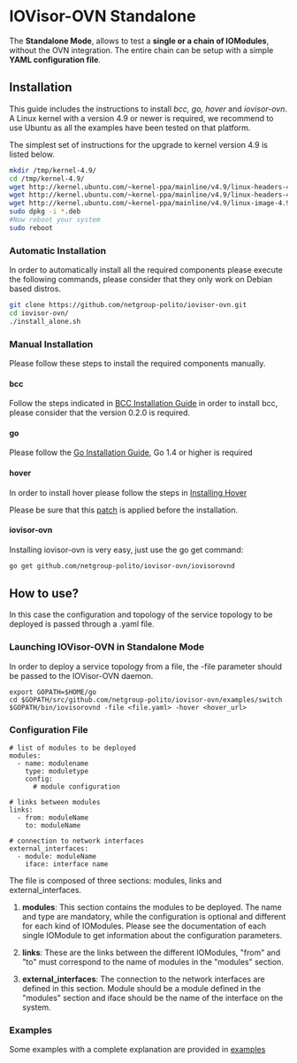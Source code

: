 # IOVisor-OVN Standalone

The **Standalone Mode**, allows to test a **single or a chain of IOModules**, without the OVN integration. The entire chain can be setup with a simple **YAML configuration file**.  

## Installation
This guide includes the instructions to install *bcc, go, hover* and *iovisor-ovn*.
A Linux kernel with a version 4.9 or newer is required, we recommend to use Ubuntu as all the examples have been tested on that platform.

The simplest set of instructions for the upgrade to kernel version 4.9 is listed below.

```bash
mkdir /tmp/kernel-4.9/
cd /tmp/kernel-4.9/
wget http://kernel.ubuntu.com/~kernel-ppa/mainline/v4.9/linux-headers-4.9.0-040900_4.9.0-040900.201612111631_all.deb
wget http://kernel.ubuntu.com/~kernel-ppa/mainline/v4.9/linux-headers-4.9.0-040900-generic_4.9.0-040900.201612111631_amd64.deb
wget http://kernel.ubuntu.com/~kernel-ppa/mainline/v4.9/linux-image-4.9.0-040900-generic_4.9.0-040900.201612111631_amd64.deb
sudo dpkg -i *.deb
#Now reboot your system
sudo reboot
```

### Automatic Installation

In order to automatically install all the required components please execute the following commands, please consider that they only work on Debian based distros.

```bash
git clone https://github.com/netgroup-polito/iovisor-ovn.git
cd iovisor-ovn/
./install_alone.sh
```

### Manual Installation

Please follow these steps to install the required components manually.

#### bcc

Follow the steps indicated in [BCC Installation Guide](https://github.com/iovisor/bcc/blob/master/INSTALL.md) in order to install bcc, please consider that the version 0.2.0 is required.

#### go

Please follow the [Go Installation Guide](https://golang.org/doc/install), Go 1.4 or higher is required

#### hover
In order to install hover please follow the steps in [Installing Hover](https://github.com/iovisor/iomodules/#installing-hover)

Please be sure that this [patch](https://github.com/mvbpolito/iomodules/commit/7409078fcb158263dcc2b6b58b508e7033865d5f) is applied before the installation.

#### iovisor-ovn

Installing iovisor-ovn is very easy, just use the go get command:

```bash
go get github.com/netgroup-polito/iovisor-ovn/iovisorovnd
```

## How to use?

In this case the configuration and topology of the service topology to be deployed is passed through a .yaml file.

### Launching IOVisor-OVN in Standalone Mode

In order to deploy a service topology from a file, the -file parameter should be passed to the IOVisor-OVN daemon.

```
export GOPATH=$HOME/go
cd $GOPATH/src/github.com/netgroup-polito/iovisor-ovn/examples/switch
$GOPATH/bin/iovisorovnd -file <file.yaml> -hover <hover_url>
```

### Configuration File

```
# list of modules to be deployed
modules:
  - name: modulename
    type: moduletype
    config:
      # module configuration

# links between modules
links:
  - from: moduleName
    to: moduleName

# connection to network interfaces
external_interfaces:
  - module: moduleName
    iface: interface name
```
The file is composed of three sections: modules, links and external_interfaces.

1. **modules**: This section contains the modules to be deployed.
The name and type are mandatory, while the configuration is optional and different for each kind of IOModules.
Please see the documentation of each single IOModule to get information about the configuration parameters.

2. **links**: These are the links between the different IOModules, "from" and "to" must correspond to the name of modules in the "modules" section.

3. **external_interfaces**:  The connection to the network interfaces are defined in this section. Module should be a module defined in the "modules" section and iface should be the name of the interface on the system.

### Examples

Some examples with a complete explanation are provided in [examples](./examples)
